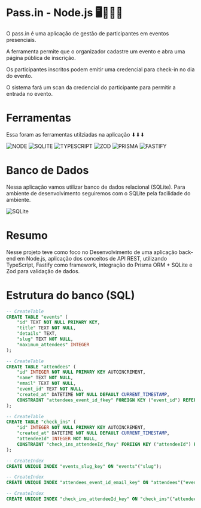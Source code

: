 # Pass.in - Node.js 🖥👨🏽‍💻

O pass.in é uma aplicação de gestão de participantes em eventos presenciais.

A ferramenta permite que o organizador cadastre um evento e abra uma página pública de inscrição.

Os participantes inscritos podem emitir uma credencial para check-in no dia do evento.

O sistema fará um scan da credencial do participante para permitir a entrada no evento.

# Ferramentas
<p>Essa foram as ferramentas utilziadas na aplicação ⬇⬇⬇</p>

![NODE](https://img.shields.io/badge/nodejs-%2320232a.svg?style=for-the-badge&logo=node.js&logoColor=green)
![SQLITE](https://img.shields.io/badge/SQLite-%2320232a.svg?style=for-the-badge&logo=SQLite&logoColor=%2361DAFB)
![TYPESCRIPT](https://img.shields.io/badge/TypeScript-%2320232a.svg?style=for-the-badge&logo=typescript&logoColor=blue)
![ZOD](https://img.shields.io/badge/zod-%2320232a.svg?style=for-the-badge&logo=zod&logoColor=blue)
![PRISMA](https://img.shields.io/badge/PRISMA-%2320232a.svg?style=for-the-badge&logo=prisma&logoColor=blue)
![FASTIFY](https://img.shields.io/badge/fastify-%2320232a.svg?style=for-the-badge&logo=fastify&logoColor=white)




# Banco de Dados
<p>
  Nessa aplicação vamos utilizar banco de dados relacional (SQLite). Para ambiente de desenvolvimento seguiremos com o SQLite pela facilidade do ambiente.
</p>

![SQLite](https://img.shields.io/badge/SQLite-%2320232a.svg?style=for-the-badge&logo=SQLite&logoColor=%2361DAFB)

# Resumo

Nesse projeto teve como foco no Desenvolvimento de uma aplicação back-end em Node.js, aplicação dos conceitos de API REST, utilizando TypeScript, Fastify como framework, integração do Prisma ORM + SQLite e Zod para validação de dados.

# Estrutura do banco (SQL)

```sql
-- CreateTable
CREATE TABLE "events" (
    "id" TEXT NOT NULL PRIMARY KEY,
    "title" TEXT NOT NULL,
    "details" TEXT,
    "slug" TEXT NOT NULL,
    "maximum_attendees" INTEGER
);

-- CreateTable
CREATE TABLE "attendees" (
    "id" INTEGER NOT NULL PRIMARY KEY AUTOINCREMENT,
    "name" TEXT NOT NULL,
    "email" TEXT NOT NULL,
    "event_id" TEXT NOT NULL,
    "created_at" DATETIME NOT NULL DEFAULT CURRENT_TIMESTAMP,
    CONSTRAINT "attendees_event_id_fkey" FOREIGN KEY ("event_id") REFERENCES "events" ("id") ON DELETE RESTRICT ON UPDATE CASCADE
);

-- CreateTable
CREATE TABLE "check_ins" (
    "id" INTEGER NOT NULL PRIMARY KEY AUTOINCREMENT,
    "created_at" DATETIME NOT NULL DEFAULT CURRENT_TIMESTAMP,
    "attendeeId" INTEGER NOT NULL,
    CONSTRAINT "check_ins_attendeeId_fkey" FOREIGN KEY ("attendeeId") REFERENCES "attendees" ("id") ON DELETE RESTRICT ON UPDATE CASCADE
);

-- CreateIndex
CREATE UNIQUE INDEX "events_slug_key" ON "events"("slug");

-- CreateIndex
CREATE UNIQUE INDEX "attendees_event_id_email_key" ON "attendees"("event_id", "email");

-- CreateIndex
CREATE UNIQUE INDEX "check_ins_attendeeId_key" ON "check_ins"("attendeeId");```
